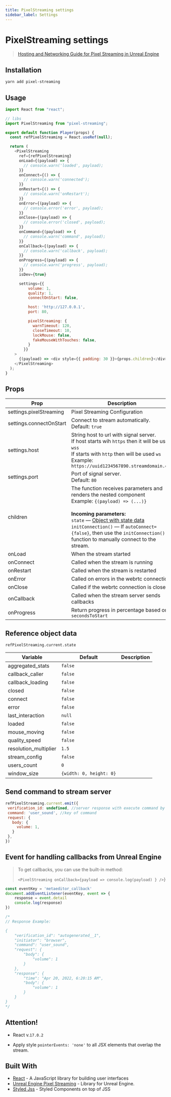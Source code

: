```yaml
---
title: PixelStreaming settings
sidebar_label: Settings
---
```


# PixelStreaming settings

> [Hosting and Networking Guide for Pixel Streaming in Unreal Engine](https://docs.unrealengine.com/5.0/en-US/hosting-and-networking-guide-for-pixel-streaming-in-unreal-engine/)



## Installation

```bash
yarn add pixel-streaming
```

## Usage

```javascript
import React from "react";

// libs
import PixelStreaming from "pixel-streaming";

export default function Player(props) {
  const refPixelStreaming = React.useRef(null);

  return (
    <PixelStreaming
      ref={refPixelStreaming}
      onLoad={(payload) => {
        // console.warn('loaded', payload);
      }}
      onConnect={() => {
        // console.warn('connected');
      }}
      onRestart={() => {
        // console.warn('onRestart');
      }}
      onError={(payload) => {
        // console.error('error', payload);
      }}
      onClose={(payload) => {
        // console.error('closed', payload);
      }}
      onCommand={(payload) => {
        // console.warn('command', payload);
      }}
      onCallback={(payload) => {
        // console.warn('callback', payload);
      }}
      onProgress={(payload) => {
        // console.warn('progress', payload);
      }}
      isDev={true}

      settings={{
          volume: 1,
          quality: 1,
          connectOnStart: false,

          host: 'http://127.0.0.1',
          port: 80,

          pixelStreaming: {
            warnTimeout: 120,
            closeTimeout: 10,
            lockMouse: false,
            fakeMouseWithTouches: false,
          }
        }}
    >
      {(payload) => <div style={{ padding: 30 }}>{props.children}</div>}
    </PixelStreaming>
  );
}
```

## Props

| Prop                    | Description                                                                                                                                                                                                                                                                                                                 | Type       |
| ----------------------- | --------------------------------------------------------------------------------------------------------------------------------------------------------------------------------------------------------------------------------------------------------------------------------------------------------------------------- | ---------- |
| settings.pixelStreaming | Pixel Streaming Configuration                                                                                                                                                                                                                                                                                               | `object`   |
| settings.connectOnStart | Connect to stream automatically. <br/>Default: `true`                                                                                                                                                                                                                                                                       | `bool`     |
| settings.host           | String host to url with signal server.<br/>If host starts wih `https` then it will be used `wss` <br/>If starts with `http` then will be used `ws`<br/>Example: `https://uuid1234567890.streamdomain.com`                                                                                                                   | `string`   |
| settings.port           | Port of signal server.<br/>Default: `80`                                                                                                                                                                                                                                                                                    | `int`      |
| children                | The function receives parameters and renders the nested component <br/>Example: `{(payload) => (...)}` <br/><br/>**Incoming parameters:** <br/>`state` — [Object with state data](#ps-state)<br/>`initConnection()` — If `autoConnect={false}`, then use the `initConnection()` function to manually connect to the stream. | `function` |
| onLoad                  | When the stream started                                                                                                                                                                                                                                                                                                     | `function` |
| onConnect               | Called when the stream is running                                                                                                                                                                                                                                                                                           |            |
| onRestart               | Called when the stream is restarted                                                                                                                                                                                                                                                                                         | `function` |
| onError                 | Called on errors in the webrtc connection                                                                                                                                                                                                                                                                                   |            |
| onClose                 | Called if the webrtc connection is closed                                                                                                                                                                                                                                                                                   |            |
| onCallback              | Called when the stream server sends callbacks                                                                                                                                                                                                                                                                               |            |
| onProgress              | Return progress in percentage based on `secondsToStart`                                                                                                                                                                                                                                                                     | `function` |

<h2 id="ps-state">Reference object data</h2>

`refPixelStreaming.current.state`

| Variable              | Default                 | Description |
| --------------------- | ----------------------- | ----------- |
| aggregated_stats      | `false`                 |             |
| callback_caller       | `false`                 |             |
| callback_loading      | `false`                 |             |
| closed                | `false`                 |             |
| connect               | `false`                 |             |
| error                 | `false`                 |             |
| last_interaction      | `null`                  |             |
| loaded                | `false`                 |             |
| mouse_moving          | `false`                 |             |
| quality_speed         | `false`                 |             |
| resolution_multiplier | `1.5`                   |             |
| stream_config         | `false`                 |             |
| users_count           | `0`                     |             |
| window_size           | `{width: 0, height: 0}` |             |

## Send command to stream server

```javascript
refPixelStreaming.current.emit({
 verification_id: undefined, //server response with execute command by verification id
 command: 'user_sound', //key of command
 request: {
   body: {
     volume: 1,
   }   
 },
})
```

## Event for handling callbacks from Unreal Engine

> To get callbacks, you can use the built-in method: 
> 
> `<PixelStreaming onCallback={payload => console.log(payload) } />`}

```javascript
const eventKey = 'metaeditor_callback'
document.addEventListener(eventKey, event => {
    response = event.detail
    console.log(response)
})

/*
// Response Example:

{
    "verification_id": "autogenerated__1",
    "initiator": "browser",
    "command": "user_sound",
    "request": {
        "body": {
            "volume": 1
        }
    },
    "response": {
        "time": "Apr 20, 2022, 6:20:15 AM",
        "body": {
            "volume": 1
        }
    }
}
*/
```

## Attention!

- React v.`17.0.2`

- Apply style `pointerEvents: 'none'` to all JSX elements that overlap the stream.

## Built With

- [React](https://reactjs.org/) - A JavaScript library for building user interfaces
- [Unreal Engine Pixel Streaming](https://docs.unrealengine.com/5.0/en-US) - Library for Unreal Engine.
- [Styled Jss](https://www.npmjs.com/package/styled-jss) - Styled Components on top of JSS
